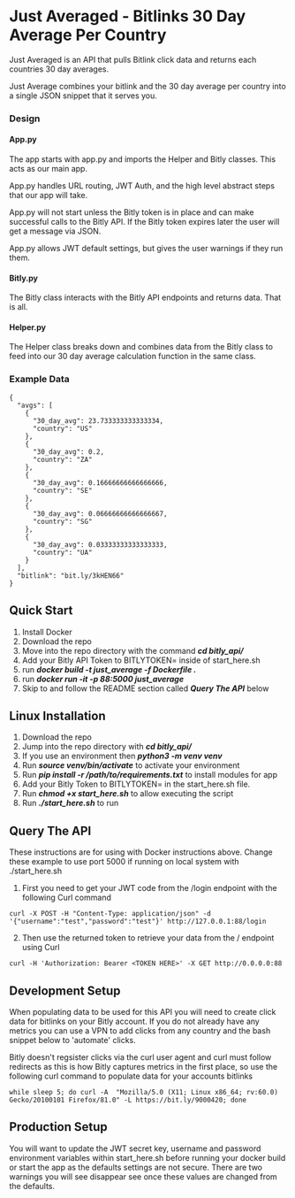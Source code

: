# Just Averaged - Bitlinks 30 Day Average Per Country
Just Averaged is an API that pulls Bitlink click data and returns each countries 30 day averages.

Just Average combines your bitlink and the 30 day average per country into a single JSON snippet that it serves you.

### Design

#### App.py
The app starts with app.py and imports the Helper and Bitly classes. This acts as
our main app. 

App.py handles URL routing, JWT Auth, and the high level abstract steps that our app will take. 

App.py will not start unless the Bitly token is in place and can make successful calls to the Bitly API. If the Bitly token expires later the user will get a message via JSON. 

App.py allows JWT default settings, but gives the user warnings if they run them.
#### Bitly.py
The Bitly class interacts with the Bitly API endpoints and returns data. That is all.
#### Helper.py
The Helper class breaks down and combines data from the Bitly class to feed into our 30 day average calculation function in the same class.

### Example Data

```
{
  "avgs": [
    {
      "30_day_avg": 23.733333333333334, 
      "country": "US"
    }, 
    {
      "30_day_avg": 0.2, 
      "country": "ZA"
    }, 
    {
      "30_day_avg": 0.16666666666666666, 
      "country": "SE"
    }, 
    {
      "30_day_avg": 0.06666666666666667, 
      "country": "SG"
    }, 
    {
      "30_day_avg": 0.03333333333333333, 
      "country": "UA"
    }
  ], 
  "bitlink": "bit.ly/3kHEN66"
}
```
## Quick Start
1. Install Docker
2. Download the repo 
3. Move into the repo directory with the command ***cd bitly_api/***
4. Add your Bitly API Token to BITLYTOKEN= inside of start_here.sh
5. run ***docker build -t just_average -f Dockerfile .***
6. run ***docker run -it -p 88:5000 just_average***
7. Skip to and follow the README section called ***Query The API*** below


## Linux Installation 
1. Download the repo
2. Jump into the repo directory with ***cd bitly_api/***
3. If you use an environment then ***python3 -m venv venv***
3. Run ***source venv/bin/activate*** to activate your environment
4. Run  ***pip install -r /path/to/requirements.txt*** to install modules for app
5. Add your Bitly Token to BITLYTOKEN= in the start_here.sh file.
6. Run ***chmod +x start_here.sh*** to allow executing the script
7. Run ***./start_here.sh*** to run

## Query The API

These instructions are for using with Docker instructions above.
Change these example to use port 5000 if running on local system with ./start_here.sh

1. First you need to get your JWT code from the /login endpoint with the following Curl command

```
curl -X POST -H "Content-Type: application/json" -d '{"username":"test","password":"test"}' http://127.0.0.1:88/login
```
2. Then use the returned token to retrieve your data from the / endpoint using Curl
```
curl -H 'Authorization: Bearer <TOKEN HERE>' -X GET http://0.0.0.0:88
```

## Development Setup
 When populating data to be used for this API you will need to create click data for bitlinks on your Bitly account. If you do not already have any metrics you can use a VPN to add clicks from any country and the bash snippet below to 'automate' clicks.

Bitly doesn't regsister clicks via the curl user agent and curl must follow redirects as this is how Bitly captures metrics in the first place, so use the following curl command to populate data for your accounts bitlinks
```
while sleep 5; do curl -A  "Mozilla/5.0 (X11; Linux x86_64; rv:60.0) Gecko/20100101 Firefox/81.0" -L https://bit.ly/9000420; done
```
## Production Setup

You will want to update the JWT secret key, username and password environment variables within start_here.sh before running your docker build or start the app as the defaults settings are not secure. There are two warnings you will see disappear see once these values are changed from the defaults.
